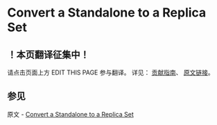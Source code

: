 # Convert a Standalone to a Replica Set

## ！本页翻译征集中！

请点击页面上方 EDIT THIS PAGE 参与翻译。
详见：
[贡献指南]( https://github.com/JinMuInfo/MongoDB-Manual-zh/blob/master/CONTRIBUTING.md )、
[原文链接](  https://docs.mongodb.com/manual/tutorial/convert-standalone-to-replica-set/  )。

## 参见

原文 - [Convert a Standalone to a Replica Set]( https://docs.mongodb.com/manual/tutorial/convert-standalone-to-replica-set/ )

